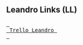 ## Leandro Links (LL)

[<kbd> <br> Trello Leandro <br> </kbd>][KBD]

[KBD]: https://trello.com/b/dXPKH38y/leandrocsx
